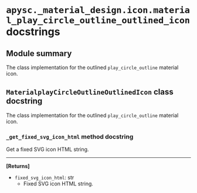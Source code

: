 # `apysc._material_design.icon.material_play_circle_outline_outlined_icon` docstrings

## Module summary

The class implementation for the outlined `play_circle_outline` material icon.

## `MaterialplayCircleOutlineOutlinedIcon` class docstring

The class implementation for the outlined `play_circle_outline` material icon.

### `_get_fixed_svg_icon_html` method docstring

Get a fixed SVG icon HTML string.<hr>

**[Returns]**

- `fixed_svg_icon_html`: str
  - Fixed SVG icon HTML string.